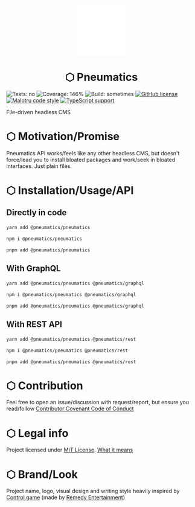 <div align='center'>
    <img src='.github/logo.png' />
    <h1>⬡ Pneumatics</h1>
</div>

![Tests: no](https://img.shields.io/badge/tests-no-red?style=flat-square)
![Coverage: 146%](https://img.shields.io/badge/coverage-146%25-green?style=flat-square)
![Build: sometimes](https://img.shields.io/badge/build-sometimes-yellow?style=flat-square)
[![GitHub license](https://img.shields.io/github/license/unordinarity/panopticon?style=flat-square)](./docs/license)
[![Malotru code style](https://img.shields.io/badge/Code_style-Malotru-red?style=flat-square)](https://github.com/unordinarity/malotru)
[![TypeScript support](https://img.shields.io/badge/TypeScript-out--of--box-blue?style=flat-square)](https://www.typescriptlang.org/)

File-driven headless CMS

# ⬡ Motivation/Promise

Pneumatics API works/feels like any other headless CMS, but doesn't force/lead you to install bloated packages and work/seek in bloated interfaces. Just plain files.

# ⬡ Installation/Usage/API

## Directly in code

```shell
yarn add @pneumatics/pneumatics
```

```shell
npm i @pneumatics/pneumatics
```

```shell
pnpm add @pneumatics/pneumatics
```

## With GraphQL

```shell
yarn add @pneumatics/pneumatics @pneumatics/graphql
```

```shell
npm i @pneumatics/pneumatics @pneumatics/graphql
```

```shell
pnpm add @pneumatics/pneumatics @pneumatics/graphql
```

## With REST API

```shell
yarn add @pneumatics/pneumatics @pneumatics/rest
```

```shell
npm i @pneumatics/pneumatics @pneumatics/rest
```

```shell
pnpm add @pneumatics/pneumatics @pneumatics/rest
```

# ⬡ Contribution

Feel free to open an issue/discussion with request/report, but ensure you read/follow [Contributor Covenant Code of Conduct](./docs/code_of_conduct.md)

# ⬡ Legal info

Project licensed under [MIT License](./docs/license.md). [What it means](https://choosealicense.com/licenses/mit/)

# ⬡ Brand/Look

Project name, logo, visual design and writing style heavily inspired by [Control game](https://www.remedygames.com/games/control/) (made by [Remedy Entertainment](https://www.remedygames.com/))
